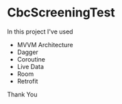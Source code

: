 # CbcScreeningTest

In this project I've used
* MVVM Architecture
* Dagger
* Coroutine
* Live Data
* Room 
* Retrofit


Thank You
